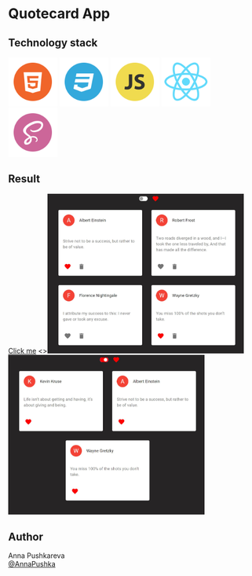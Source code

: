 # Quotecard App

## Technology stack
<p><img src="src/img/HTML.png" alt="HTML" width="100rem"/>
<img src="src/img/CSS.png" alt="CSS" width="100rem"/>
<img src="src/img/JS.png" alt="JS" width="100rem"/>
<img src="src/img/react.png" alt="react" width="100rem"/>
<img src="src/img/sass.png" alt="sass" width="100rem"/>
</p>

## Result

[Сlick me](https://annapushka.github.io/quote-cards)
<><img src="src/img/result1.jpg" alt="card-result" width="400px"/>
<img src="src/img/result2.jpg" alt="card-result" width="400px"/></p>

## Author

Anna Pushkareva<br>
[@AnnaPushka](https://github.com/annapushka)